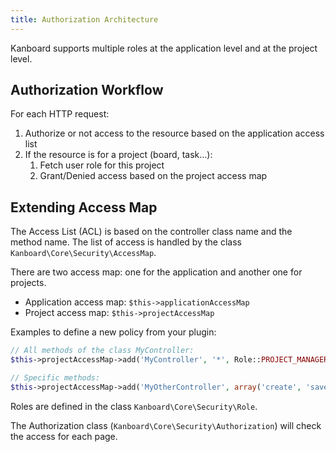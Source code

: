 ```yaml
---
title: Authorization Architecture
---
```


Kanboard supports multiple roles at the application level and at the project level.

Authorization Workflow
----------------------

For each HTTP request:

1. Authorize or not access to the resource based on the application access list
2. If the resource is for a project (board, task...):
    1. Fetch user role for this project
    2. Grant/Denied access based on the project access map

Extending Access Map
--------------------

The Access List (ACL) is based on the controller class name and the method name. The list of access is handled by the class `Kanboard\Core\Security\AccessMap`.

There are two access map: one for the application and another one for projects.

- Application access map: `$this->applicationAccessMap`
- Project access map: `$this->projectAccessMap`

Examples to define a new policy from your plugin:

```php
// All methods of the class MyController:
$this->projectAccessMap->add('MyController', '*', Role::PROJECT_MANAGER);

// Specific methods:
$this->projectAccessMap->add('MyOtherController', array('create', 'save'), Role::PROJECT_MEMBER);
```

Roles are defined in the class `Kanboard\Core\Security\Role`.

The Authorization class (`Kanboard\Core\Security\Authorization`) will check the access for each page.
